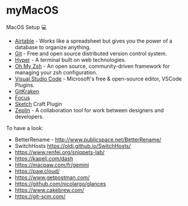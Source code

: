 # myMacOS
MacOS Setup 💻
- [Airtable](https://airtable.com/) - Works like a spreadsheet but gives you the power of a database to organize anything.
- [Git](https://git-scm.com/) -  Free and open source distributed version control system.
- [Hyper](https://github.com/zeit/hyper) - A terminal built on web technologies.
- [Oh My Zsh]() - An open source, community-driven framework for managing your zsh configuration.
- [Visual Studio Code](https://github.com/Microsoft/vscode) - Microsoft's free & open-source editor, VSCode Plugins.
- [GitKraken](https://www.gitkraken.com/)
- [Focus](https://heyfocus.com/)
- [Sketch](https://www.sketchapp.com/) Craft Plugin
- [Zeplin](https://www.zeplin.io/) - A collaboration tool for work between designers and developers.

To have a look:
- BetterRename - http://www.publicspace.net/BetterRename/
- SwitchHosts https://oldj.github.io/SwitchHosts/
- https://www.renfei.org/snippets-lab/
- https://kapeli.com/dash
- https://macpaw.com/fr/gemini
- https://paw.cloud/
- https://www.getpostman.com/
- https://github.com/nicolargo/glances
- https://www.cakebrew.com/
- https://git-scm.com/
